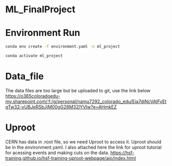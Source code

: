 # ML_FinalProject

# Environment Run
``` bash
conda env create -f environment.yaml -n ml_project
```
``` bash
conda activate ml_project
```

# Data_file
The data files are too large but be uploaded to git, use the link below
https://o365coloradoedu-my.sharepoint.com/:f:/g/personal/namu7292_colorado_edu/Eja7djNcVAlFvEtgTw32-vUBJeRSbJjM00gG28M32lYVIw?e=AHmkEZ

# Uproot
CERN has data in .root file, so we need Uproot to access it. Uproot should be in the environment.yaml.
I also attached here the link for uproot tutorial for acessing events and making cuts on the data.
https://hsf-training.github.io/hsf-training-uproot-webpage/aio/index.html
